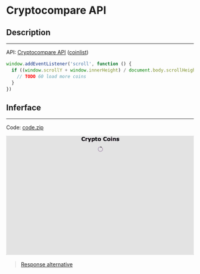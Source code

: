 # Cryptocompare API

## Description
---

API: [Cryptocompare API](https://www.cryptocompare.com/api/) ([coinlist](https://www.cryptocompare.com/api/data/coinlist/))

```js
window.addEventListener('scroll', function () {
  if ((window.scrollY + window.innerHeight) / document.body.scrollHeight >= 0.99) {
    // TODO 60 load more coins
  }
})
```

## Inferface
---

Code: [code.zip](code.zip)

![](assets/layout.gif)

> [Response alternative](code-response/)

<!-- 
  https://www.cryptocompare.com/coins/
  https://coinmarketcap.com/all/views/all/
  https://coinranking.com/ 
  https://cryptocoincharts.info/coins/graphicalComparison
  https://www.cryptocompare.com/api/
  https://www.cryptocompare.com/api/data/coinlist/
  https://min-api.cryptocompare.com/
  https://min-api.cryptocompare.com/data/all/coinlist
  https://github.com/lionsharecapital/lionshare-api
  http://cryptorials.io/top-5-cryptocurrency-apis-for-developers/
-->
